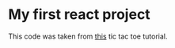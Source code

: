 # My first react project


This code was taken from  [this](https://react.dev/learn/tutorial-tic-tac-toe) tic tac toe tutorial.
